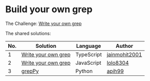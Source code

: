 # Build your own grep

The Challenge: [Write your own grep](https://codingchallenges.fyi/challenges/challenge-grep)

The shared solutions:

| No. | Solution | Language | Author |
|-----|----------|----------|--------|
| 1 | [Write your own grep](https://github.com/jainmohit2001/coding-challenges/tree/master/src/9) | TypeScript | [jainmohit2001](https://github.com/jainmohit2001) |
| 2 | [Write your own grep](https://github.com/lolo8304/coding-challenge-9) | JavaScript | [lolo8304](https://github.com/lolo8304) |
| 3 | [grepPy](https://github.com/apih99/grepPy) | Python | [apih99](https://github.com/apih99) |

